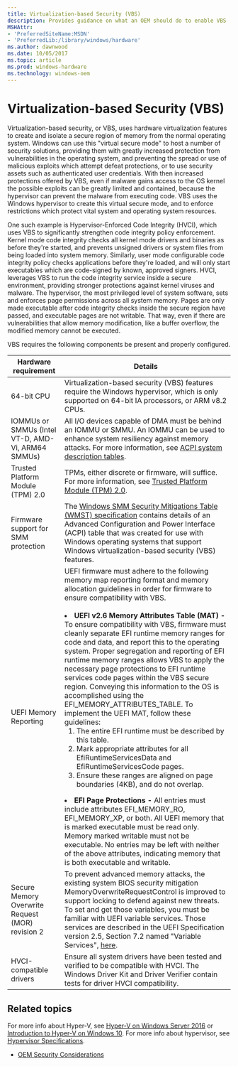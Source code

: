 ```yaml
---
title: Virtualization-based Security (VBS)
description: Provides guidance on what an OEM should do to enable VBS
MSHAttr:
- 'PreferredSiteName:MSDN'
- 'PreferredLib:/library/windows/hardware'
ms.author: dawnwood
ms.date: 10/05/2017
ms.topic: article
ms.prod: windows-hardware
ms.technology: windows-oem
---
```


# Virtualization-based Security (VBS)
Virtualization-based security, or VBS, uses hardware virtualization features to create and isolate a secure region of memory from the normal operating system. Windows can use this "virtual secure mode" to host a number of security solutions, providing them with greatly increased protection from vulnerabilities in the operating system, and preventing the spread or use of malicious exploits which attempt defeat protections, or to use security assets such as authenticated user credentials. With then increased protections offered by VBS, even if malware gains access to the OS kernel the possible exploits can be greatly limited and contained, because the hypervisor can prevent the malware from executing code. VBS uses the Windows hypervisor to create this virtual secure mode, and to enforce restrictions which protect vital system and operating system resources. 

One such example is Hypervisor-Enforced Code Integrity (HVCI), which uses VBS to significantly strengthen code integrity policy enforcement.  Kernel mode code integrity checks all kernel mode drivers and binaries as before they're started, and prevents unsigned drivers or system files from being loaded into system memory. Similarly, user mode configurable code integrity policy checks applications before they're loaded, and will only start executables which are code-signed by known, approved signers. HVCI, leverages VBS to run the code integrity service inside a secure environment, providing stronger protections against kernel viruses and malware. The hypervisor, the most privileged level of system software, sets and enforces page permissions across all system memory. Pages are only made executable after code integrity checks inside the secure region have passed, and executable pages are not writable. That way, even if there are vulnerabilities that allow memory modification, like a buffer overflow, the modified memory cannot be executed.

VBS requires the following components be present and properly configured.

| Hardware requirement | Details |
|----------------------|---------|
| 64-bit CPU | Virtualization-based security (VBS) features require the Windows hypervisor, which is only supported on 64-bit IA processors, or ARM v8.2 CPUs.
| IOMMUs or SMMUs (Intel VT-D, AMD-Vi, ARM64 SMMUs) | All I/O devices capable of DMA must be behind an IOMMU or SMMU.  An IOMMU can be used to enhance system resiliency against memory attacks. For more information, see [ACPI system description tables](https://docs.microsoft.com/en-us/windows-hardware/drivers/bringup/acpi-system-description-tables). |
| Trusted Platform Module (TPM) 2.0 | TPMs, either discrete or firmware, will suffice. For more information, see [Trusted Platform Module (TPM) 2.0](OEM-TPM.md). |
| Firmware support for SMM protection | The [Windows SMM Security Mitigations Table (WMST) specification](https://docs.microsoft.com/en-us/windows-hardware/drivers/bringup/acpi-system-description-tables) contains details of an Advanced Configuration and Power Interface (ACPI) table that was created for use with Windows operating systems that support Windows virtualization-based security (VBS) features. |
|UEFI Memory Reporting | UEFI firmware must adhere to the following memory map reporting format and memory allocation guidelines in order for firmware to ensure compatibility with VBS. <br><br><li><b>UEFI v2.6 Memory Attributes Table (MAT) - </b> To ensure compatibility with VBS, firmware must cleanly separate EFI runtime memory ranges for code and data, and report this to the operating system.  Proper segregation and reporting of EFI runtime memory ranges allows VBS to apply the necessary page protections to EFI runtime services code pages within the VBS secure region. Conveying this information to the OS is accomplished using the EFI_MEMORY_ATTRIBUTES_TABLE. To implement the UEFI MAT, follow these guidelines:<br><ol><li>The entire EFI runtime must be described by this table.</li><li> Mark appropriate attributes for all EfiRuntimeServicesData and EfiRuntimeServicesCode pages.</li><li>Ensure these ranges are aligned on page boundaries (4KB), and do not overlap.</ol></li> <li><b>EFI Page Protections - </b>All entries must include attributes EFI_MEMORY_RO, EFI_MEMORY_XP, or both. All UEFI memory that is marked executable must be read only. Memory marked writable must not be executable. No entries may be left with neither of the above attributes, indicating memory that is both executable and writable. </li> |
| Secure Memory Overwrite Request (MOR) revision 2 | To prevent advanced memory attacks, the existing system BIOS security mitigation MemoryOverwriteRequestControl is improved to support locking to defend against new threats. To set and get those variables, you must be familiar with UEFI variable services. Those services are described in the UEFI Specification version 2.5, Section 7.2 named "Variable Services", [here](https://docs.microsoft.com/en-us/windows-hardware/drivers/bringup/device-guard-requirements). |
|HVCI-compatible drivers | Ensure all system drivers have been tested and verified to be compatible with HVCI. The Windows Driver Kit and Driver Verifier contain tests for driver HVCI compatibility. |

## Related topics
For more info about Hyper-V, see [Hyper-V on Windows Server 2016](https://docs.microsoft.com/en-us/windows-server/virtualization/hyper-v/hyper-v-on-windows-server) or [Introduction to Hyper-V on Windows 10](https://docs.microsoft.com/en-us/virtualization/hyper-v-on-windows/about/). For more info about hypervisor, see [Hypervisor Specifications](https://docs.microsoft.com/en-us/virtualization/hyper-v-on-windows/reference/tlfs).

- [OEM Security Considerations](OEM-security-considerations.md)